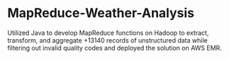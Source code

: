 # MapReduce-Weather-Analysis

Utilized Java to develop MapReduce functions on Hadoop to extract, transform, and aggregate +13140 records of unstructured data while filtering out invalid quality codes and deployed the solution on AWS EMR.
